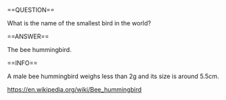 ==QUESTION==

What is the name of the smallest bird in the world?

==ANSWER==

The bee hummingbird.

==INFO==

A male bee hummingbird weighs less than 2g and its size is around 5.5cm.

https://en.wikipedia.org/wiki/Bee_hummingbird
